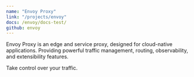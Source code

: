 ```yaml
---
name: "Envoy Proxy"
link: "/projects/envoy"
docs: /envoy/docs-test/
github: envoy
---
```

Envoy Proxy is an edge and service proxy, designed for cloud-native applications. Providing powerful traffic management, routing, observability, and extensibility features.

Take control over your traffic.